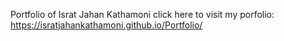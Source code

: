 
Portfolio of Israt Jahan Kathamoni
click here to visit my porfolio:  https://isratjahankathamoni.github.io/Portfolio/
